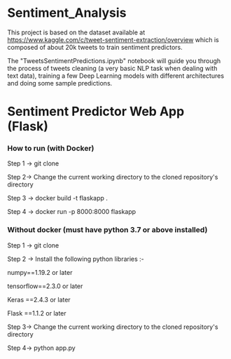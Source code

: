 # Sentiment_Analysis 

This project is based on the dataset available at https://www.kaggle.com/c/tweet-sentiment-extraction/overview which is composed of about 20k tweets to train sentiment predictors.

The "TweetsSentimentPredictions.ipynb" notebook will guide you through the process of tweets cleaning (a very basic NLP task when dealing with text data), training a few Deep Learning models with different architectures and doing some sample predictions. 


# Sentiment Predictor Web App (Flask)

### How to run (with Docker)

Step 1 -> git clone

Step 2-> Change the current working directory to the cloned repository's directory

Step 3 -> docker build -t flaskapp .

Step 4 -> docker run -p 8000:8000 flaskapp


### Without docker (must have python 3.7 or above installed)

Step 1 -> git clone

Step 2 -> Install the following python libraries :-

numpy==1.19.2 or later 

tensorflow==2.3.0 or later

Keras ==2.4.3 or later

Flask ==1.1.2 or later

Step 3-> Change the current working directory to the cloned repository's directory

Step 4-> python app.py



